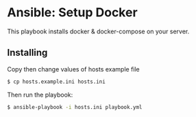 # Ansible: Setup Docker

This playbook installs docker & docker-compose on your server.

## Installing 

Copy then change values of hosts example file

```bash
$ cp hosts.example.ini hosts.ini
```

Then run the playbook:

```bash
$ ansible-playbook -i hosts.ini playbook.yml
```
